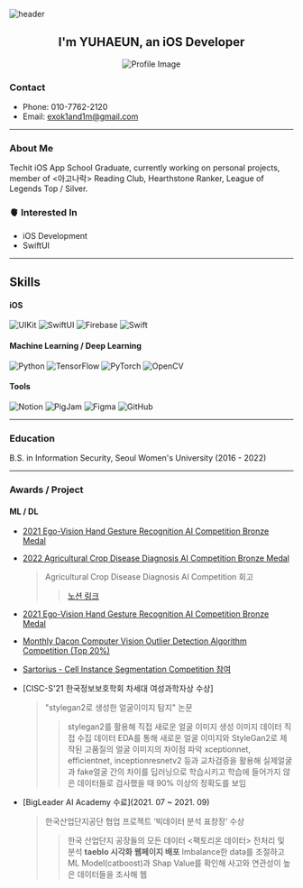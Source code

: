 ![header](https://capsule-render.vercel.app/api?type=wave&color=auto&height=250&section=header&text=YUHAEUN%20&fontSize=90)

<div align="center">
  <h2>I'm YUHAEUN, an iOS Developer</h2>
</div>

<p align="center">
  <img src="https://github.com/APPSCHOOL3-iOS/HellPartyDocs/assets/65907001/c8958e8c-94c0-46e2-8cdb-19d2bc54f060" alt="Profile Image">
</p>

### Contact

- Phone: 010-7762-2120
- Email: exok1and1m@gmail.com

---

### About Me

Techit iOS App School Graduate, currently working on personal projects, member of <아고나락> Reading Club, Hearthstone Ranker, League of Legends Top / Silver.

### 🫀 Interested In

- iOS Development
- SwiftUI

---

## Skills

#### iOS

![UIKit](https://img.shields.io/badge/UIKit-167EFB?style=flat-square&logo=swift&logoColor=white)
![SwiftUI](https://img.shields.io/badge/SwiftUI-0096FF?style=flat-square&logo=swift&logoColor=white)
![Firebase](https://img.shields.io/badge/Firebase-FFCA28?style=flat-square&logo=firebase&logoColor=white)
![Swift](https://img.shields.io/badge/Swift-FA7343?style=flat-square&logo=swift&logoColor=white)

#### Machine Learning / Deep Learning

![Python](https://img.shields.io/badge/python-3776AB?style=for-the-badge&logo=python&logoColor=white)
![TensorFlow](https://img.shields.io/badge/TensorFlow-FF6F00?style=for-the-badge&logo=tensorflow&logoColor=white)
![PyTorch](https://img.shields.io/badge/PyTorch-EE4C2C?style=for-the-badge&logo=pytorch&logoColor=white)
![OpenCV](https://img.shields.io/badge/OpenCV-5C3EE8?style=flat-square&logo=opencv&logoColor=white)

#### Tools

![Notion](https://img.shields.io/badge/Notion-000000?style=flat-square&logo=notion&logoColor=white)
![PigJam](https://img.shields.io/badge/PigJam-FFD700?style=flat-square&logo=jamstack&logoColor=white)
![Figma](https://img.shields.io/badge/Figma-F24E1E?style=flat-square&logo=figma&logoColor=white)
![GitHub](https://img.shields.io/badge/github-181717?style=for-the-badge&logo=github&logoColor=white)

---

### Education

B.S. in Information Security, Seoul Women's University (2016 - 2022)

---

### Awards / Project

#### ML / DL

- [2021 Ego-Vision Hand Gesture Recognition AI Competition Bronze Medal](https://dacon.io/competitions/official/235805/overview/description)
- [2022 Agricultural Crop Disease Diagnosis AI Competition Bronze Medal](https://dacon.io/competitions/official/235870/overview/description)
  > Agricultural Crop Disease Diagnosis AI Competition 회고
  >> [노션 링크](https://www.notion.so/AI-f2dbefec32524168ae86fdb577c04015)

- [2021 Ego-Vision Hand Gesture Recognition AI Competition Bronze Medal](https://dacon.io/competitions/official/235806/leaderboard)
- [Monthly Dacon Computer Vision Outlier Detection Algorithm Competition (Top 20%)](https://dacon.io/competitions/official/235894/overview/description)
- [Sartorius - Cell Instance Segmentation Competition 참여](https://www.notion.so/AI-f2dbefec32524168ae86fdb577c04015?pvs=21)

- [CISC-S'21 한국정보보호학회 차세대 여성과학자상 수상]
  > "stylegan2로 생성한 얼굴이미지 탐지" 논문
  >> stylegan2를 활용해 직접 새로운 얼굴 이미지 생성
  >> 이미지 데이터 직접 수집
  >> 데이터 EDA를 통해 새로운 얼굴 이미지와 StyleGan2로 제작된 고품질의 얼굴 이미지의 차이점 파악
  >> xceptionnet, efficientnet, inceptionresnetv2 등과 교차검증을 활용해 실제얼굴과 fake얼굴 간의 차이를 딥러닝으로 학습시키고 학습에 들어가지 않은 데이터들로 검사했을 때 90% 이상의 정확도를 보임

- [BigLeader AI Academy 수료](2021. 07 ~ 2021. 09)
  > 한국산업단지공단 협업 프로젝트 ‘빅데이터 분석 표창장’ 수상
  >> 한국 산업단지 공장들의 모든 데이터 <팩토리온 데이터> 전처리 및 분석
  >> **taeblo 시각화 웹페이지 배포**
  >> Imbalance한 data를 조절하고 ML Model(catboost)과 Shap Value를 확인해 사고와 연관성이 높은 데이터들을 조사해 웹


